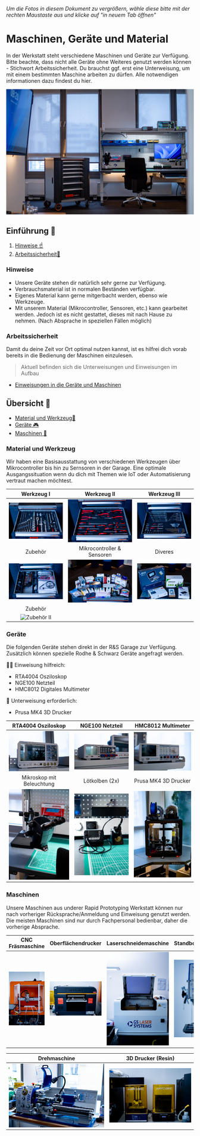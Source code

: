 *Um die Fotos in diesem Dokument zu vergrößern, wähle diese bitte mit der rechten Maustaste aus und klicke auf "in neuem Tab öffnen"*

# Maschinen, Geräte und Material

In der Werkstatt steht verschiedene Maschinen und Geräte zur Verfügung. Bitte beachte, dass nicht alle Geräte ohne Weiteres genutzt werden können - Stichwort Arbeitssicherheit. Du brauchst ggf. erst eine Unterweisung, um mit einem bestimmten Maschine arbeiten zu dürfen. Alle notwendigen informationen dazu findest du hier.

![Garage](https://github.com/Rohde-Schwarz-Garage/.github/blob/main/ressources/pictures/Garage_04.png?raw=true)

## Einführung 🚀

1. [Hinweise ☝️](#Hinweise)
2. [Arbeitssicherheit🧷](#Arbeitssicherheit)

### Hinweise

- Unsere Geräte stehen dir natürlich sehr gerne zur Verfügung. 
- Verbrauchsmaterial ist in normalen Beständen verfügbar. 
- Eigenes Material kann gerne mitgerbacht werden, ebenso wie Werkzeuge.
- Mit unserem Material (Mikrocontroller, Sensoren, etc.) kann gearbeitet werden. Jedoch ist es nicht gestattet, dieses mit nach Hause zu nehmen. (Nach Absprache in speziellen Fällen möglich)

### Arbeitssicherheit

Damit du deine Zeit vor Ort optimal nutzen kannst, ist es hilfrei dich vorab bereits in die Bedienung der Maschinen einzulesen. 

>Aktuell befinden sich die Unterweisungen und Einweisungen im Aufbau

- [Einweisungen in die Geräte und Maschinen](https://elearning-poc.rohde-schwarz.com/course/index.php?categoryid=9)

## Übersicht 👀

- [Material und Werkzeug🧱](#Material-und-Werkzeug)
- [Geräte 🎮](#Geräte)
- [Maschinen 🥽](#Maschinen)

### Material und Werkzeug

Wir haben eine Basisausstattung von verschiedenen Werkzeugen über Mikrocontroller bis hin zu Sernsoren in der Garage. Eine optimale Ausgangssituation wenn du dich mit Themen wie IoT oder Automatisierung vertraut machen möchtest.

| Werkzeug I | Werkzeug II | Werkzeug III |
| :---: | :---: | :---: |
| ![Werkzeug I](https://github.com/Rohde-Schwarz-Garage/.github/blob/main/ressources/pictures/Garage_Werkzeug_01.png?raw=true) | ![Werkzeug II](https://github.com/Rohde-Schwarz-Garage/.github/blob/main/ressources/pictures/Garage_Werkzeug_02.png?raw=true) | ![Werkzeug II](https://github.com/Rohde-Schwarz-Garage/.github/blob/main/ressources/pictures/Garage_Werkzeug_03.png?raw=true) |
| Zubehör | Mikrocontroller & Sensoren | Diveres |
| ![Zubehör I](https://github.com/Rohde-Schwarz-Garage/.github/blob/main/ressources/pictures/Garage_Zubehoer_01.png?raw=true) | ![Controller & Sensoren](https://github.com/Rohde-Schwarz-Garage/.github/blob/main/ressources/pictures/Garage_Zubehoer_02.png?raw=true) | ![Diverses](https://github.com/Rohde-Schwarz-Garage/.github/blob/main/ressources/pictures/Garage_Zubehoer_03.png?raw=true) |
 |Zubehör |  |  |
 | ![Zubehör II](https://github.com/Rohde-Schwarz-Garage/.github/blob/main/ressources/pictures/Garage_Zubehoer_04.png?raw=true)

### Geräte

Die folgenden Geräte stehen direkt in der R&S Garage zur Verfügung. Zusätzlich können spezielle Rodhe & Schwarz Geräte angefragt werden.

👩‍🏫 Einweisung hilfreich:

- RTA4004 Osziloskop
- NGE100 Netzteil
- HMC8012 Digitales Multimeter

📘 Unterweisung erforderlich:

- Prusa MK4 3D Drucker

| RTA4004 Osziloskop | NGE100 Netzteil | HMC8012 Multimeter |
| :---: | :---: | :---: |
| ![RTA](https://github.com/Rohde-Schwarz-Garage/.github/blob/main/ressources/pictures/Garage_RTA4004_Osziloskop.png?raw=true) | ![NGE](https://github.com/Rohde-Schwarz-Garage/.github/blob/main/ressources/pictures/Garage_NGE100_Netzteil.png?raw=true) | ![HMC8012](https://github.com/Rohde-Schwarz-Garage/.github/blob/main/ressources/pictures/Garage_HMC8012_Digitales_Multimeter.png?raw=true) |
| Mikroskop mit Beleuchtung | Lötkolben (2x) | Prusa MK4 3D Drucker |
| ![Mikroskop](https://github.com/Rohde-Schwarz-Garage/.github/blob/main/ressources/pictures/Garage_Mikroskop.png?raw=true) | ![Lötkolben](https://github.com/Rohde-Schwarz-Garage/.github/blob/main/ressources/pictures/Garage_Loetkolben.png?raw=true) | ![3D Drucker](https://github.com/Rohde-Schwarz-Garage/.github/blob/main/ressources/pictures/Garage_3D_Drucker_01.png?raw=true) |



### Maschinen

Unsere Maschinen aus underer Rapid Prototyping Werkstatt können nur nach vorheriger Rücksprache/Anmeldung und Einweisung genutzt werden. Die meisten Maschinen sind nur durch Fachpersonal bedienbar, daher die vorherige Absprache.

| CNC Fräsmaschine | Oberflächendrucker | Laserschneidemaschine | Standbohrmaschine |
| :---: | :---: | :---: | :---: |
| ![CNC](https://github.com/Rohde-Schwarz-Garage/.github/blob/main/ressources/pictures/Garage_CNC_Fraese.png?raw=true) | ![Oberflächendrucker](https://github.com/Rohde-Schwarz-Garage/.github/blob/main/ressources/pictures/Garage_Oberflaechendrucker.png?raw=true) | ![Laserschneidemaschine](https://github.com/Rohde-Schwarz-Garage/.github/blob/main/ressources/pictures/Garage_Laserschneidemaschine.png?raw=true) | ![Standbohrmaschine](https://github.com/Rohde-Schwarz-Garage/.github/blob/main/ressources/pictures/Garage_Standbohrmaschine.png?raw=true) |

| Drehmaschine | 3D Drucker (Resin) |
| :---: | :---: |
| ![Drehmaschine](https://github.com/Rohde-Schwarz-Garage/.github/blob/main/ressources/pictures/Garage_Drehmaschine.png?raw=true) | ![Resin-Drucker](https://github.com/Rohde-Schwarz-Garage/.github/blob/main/ressources/pictures/Garage_3D_Drucker_Resin.png?raw=true) |

